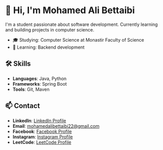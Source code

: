 # 👋 Hi, I'm Mohamed Ali Bettaibi

I'm a student passionate about software development. Currently learning and building projects in computer science.
- 🎓 Studying: Computer Science at Monastir Faculty of Science
- 🌱 Learning: Backend development

## 🛠️ Skills
- **Languages**: Java, Python
- **Frameworks**: Spring Boot
- **Tools**: Git, Maven

## 📫 Contact
- **LinkedIn**: [LinkedIn Profile](https://www.linkedin.com/in/bettaibi-mohamed-ali-a59aa2256/)
- **Email**: [mohamedalibettaibi22@gmail.com](mailto:mohamedalibettaibi22@gmail.com)
- **Facebook**: [Facebook Profile](https://www.facebook.com/mohamedali.bettaibi.16/)
- **Instagram**: [Instagram Profile](https://www.instagram.com/bettaibi_medali/)
- **LeetCode**: [LeetCode Profile](https://leetcode.com/u/Bettaibi_Med/)

<!-- ![Mohamed Ali Bettaibi's GitHub Stats](https://github-readme-stats.vercel.app/api?username=your-username&show_icons=true&theme=radical) -->
